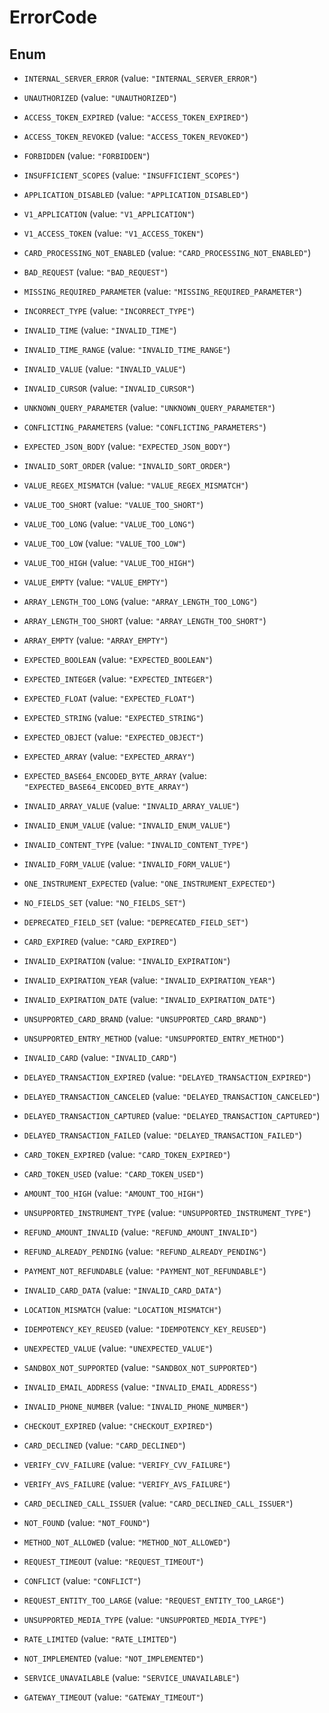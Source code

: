 
# ErrorCode

## Enum


* `INTERNAL_SERVER_ERROR` (value: `"INTERNAL_SERVER_ERROR"`)

* `UNAUTHORIZED` (value: `"UNAUTHORIZED"`)

* `ACCESS_TOKEN_EXPIRED` (value: `"ACCESS_TOKEN_EXPIRED"`)

* `ACCESS_TOKEN_REVOKED` (value: `"ACCESS_TOKEN_REVOKED"`)

* `FORBIDDEN` (value: `"FORBIDDEN"`)

* `INSUFFICIENT_SCOPES` (value: `"INSUFFICIENT_SCOPES"`)

* `APPLICATION_DISABLED` (value: `"APPLICATION_DISABLED"`)

* `V1_APPLICATION` (value: `"V1_APPLICATION"`)

* `V1_ACCESS_TOKEN` (value: `"V1_ACCESS_TOKEN"`)

* `CARD_PROCESSING_NOT_ENABLED` (value: `"CARD_PROCESSING_NOT_ENABLED"`)

* `BAD_REQUEST` (value: `"BAD_REQUEST"`)

* `MISSING_REQUIRED_PARAMETER` (value: `"MISSING_REQUIRED_PARAMETER"`)

* `INCORRECT_TYPE` (value: `"INCORRECT_TYPE"`)

* `INVALID_TIME` (value: `"INVALID_TIME"`)

* `INVALID_TIME_RANGE` (value: `"INVALID_TIME_RANGE"`)

* `INVALID_VALUE` (value: `"INVALID_VALUE"`)

* `INVALID_CURSOR` (value: `"INVALID_CURSOR"`)

* `UNKNOWN_QUERY_PARAMETER` (value: `"UNKNOWN_QUERY_PARAMETER"`)

* `CONFLICTING_PARAMETERS` (value: `"CONFLICTING_PARAMETERS"`)

* `EXPECTED_JSON_BODY` (value: `"EXPECTED_JSON_BODY"`)

* `INVALID_SORT_ORDER` (value: `"INVALID_SORT_ORDER"`)

* `VALUE_REGEX_MISMATCH` (value: `"VALUE_REGEX_MISMATCH"`)

* `VALUE_TOO_SHORT` (value: `"VALUE_TOO_SHORT"`)

* `VALUE_TOO_LONG` (value: `"VALUE_TOO_LONG"`)

* `VALUE_TOO_LOW` (value: `"VALUE_TOO_LOW"`)

* `VALUE_TOO_HIGH` (value: `"VALUE_TOO_HIGH"`)

* `VALUE_EMPTY` (value: `"VALUE_EMPTY"`)

* `ARRAY_LENGTH_TOO_LONG` (value: `"ARRAY_LENGTH_TOO_LONG"`)

* `ARRAY_LENGTH_TOO_SHORT` (value: `"ARRAY_LENGTH_TOO_SHORT"`)

* `ARRAY_EMPTY` (value: `"ARRAY_EMPTY"`)

* `EXPECTED_BOOLEAN` (value: `"EXPECTED_BOOLEAN"`)

* `EXPECTED_INTEGER` (value: `"EXPECTED_INTEGER"`)

* `EXPECTED_FLOAT` (value: `"EXPECTED_FLOAT"`)

* `EXPECTED_STRING` (value: `"EXPECTED_STRING"`)

* `EXPECTED_OBJECT` (value: `"EXPECTED_OBJECT"`)

* `EXPECTED_ARRAY` (value: `"EXPECTED_ARRAY"`)

* `EXPECTED_BASE64_ENCODED_BYTE_ARRAY` (value: `"EXPECTED_BASE64_ENCODED_BYTE_ARRAY"`)

* `INVALID_ARRAY_VALUE` (value: `"INVALID_ARRAY_VALUE"`)

* `INVALID_ENUM_VALUE` (value: `"INVALID_ENUM_VALUE"`)

* `INVALID_CONTENT_TYPE` (value: `"INVALID_CONTENT_TYPE"`)

* `INVALID_FORM_VALUE` (value: `"INVALID_FORM_VALUE"`)

* `ONE_INSTRUMENT_EXPECTED` (value: `"ONE_INSTRUMENT_EXPECTED"`)

* `NO_FIELDS_SET` (value: `"NO_FIELDS_SET"`)

* `DEPRECATED_FIELD_SET` (value: `"DEPRECATED_FIELD_SET"`)

* `CARD_EXPIRED` (value: `"CARD_EXPIRED"`)

* `INVALID_EXPIRATION` (value: `"INVALID_EXPIRATION"`)

* `INVALID_EXPIRATION_YEAR` (value: `"INVALID_EXPIRATION_YEAR"`)

* `INVALID_EXPIRATION_DATE` (value: `"INVALID_EXPIRATION_DATE"`)

* `UNSUPPORTED_CARD_BRAND` (value: `"UNSUPPORTED_CARD_BRAND"`)

* `UNSUPPORTED_ENTRY_METHOD` (value: `"UNSUPPORTED_ENTRY_METHOD"`)

* `INVALID_CARD` (value: `"INVALID_CARD"`)

* `DELAYED_TRANSACTION_EXPIRED` (value: `"DELAYED_TRANSACTION_EXPIRED"`)

* `DELAYED_TRANSACTION_CANCELED` (value: `"DELAYED_TRANSACTION_CANCELED"`)

* `DELAYED_TRANSACTION_CAPTURED` (value: `"DELAYED_TRANSACTION_CAPTURED"`)

* `DELAYED_TRANSACTION_FAILED` (value: `"DELAYED_TRANSACTION_FAILED"`)

* `CARD_TOKEN_EXPIRED` (value: `"CARD_TOKEN_EXPIRED"`)

* `CARD_TOKEN_USED` (value: `"CARD_TOKEN_USED"`)

* `AMOUNT_TOO_HIGH` (value: `"AMOUNT_TOO_HIGH"`)

* `UNSUPPORTED_INSTRUMENT_TYPE` (value: `"UNSUPPORTED_INSTRUMENT_TYPE"`)

* `REFUND_AMOUNT_INVALID` (value: `"REFUND_AMOUNT_INVALID"`)

* `REFUND_ALREADY_PENDING` (value: `"REFUND_ALREADY_PENDING"`)

* `PAYMENT_NOT_REFUNDABLE` (value: `"PAYMENT_NOT_REFUNDABLE"`)

* `INVALID_CARD_DATA` (value: `"INVALID_CARD_DATA"`)

* `LOCATION_MISMATCH` (value: `"LOCATION_MISMATCH"`)

* `IDEMPOTENCY_KEY_REUSED` (value: `"IDEMPOTENCY_KEY_REUSED"`)

* `UNEXPECTED_VALUE` (value: `"UNEXPECTED_VALUE"`)

* `SANDBOX_NOT_SUPPORTED` (value: `"SANDBOX_NOT_SUPPORTED"`)

* `INVALID_EMAIL_ADDRESS` (value: `"INVALID_EMAIL_ADDRESS"`)

* `INVALID_PHONE_NUMBER` (value: `"INVALID_PHONE_NUMBER"`)

* `CHECKOUT_EXPIRED` (value: `"CHECKOUT_EXPIRED"`)

* `CARD_DECLINED` (value: `"CARD_DECLINED"`)

* `VERIFY_CVV_FAILURE` (value: `"VERIFY_CVV_FAILURE"`)

* `VERIFY_AVS_FAILURE` (value: `"VERIFY_AVS_FAILURE"`)

* `CARD_DECLINED_CALL_ISSUER` (value: `"CARD_DECLINED_CALL_ISSUER"`)

* `NOT_FOUND` (value: `"NOT_FOUND"`)

* `METHOD_NOT_ALLOWED` (value: `"METHOD_NOT_ALLOWED"`)

* `REQUEST_TIMEOUT` (value: `"REQUEST_TIMEOUT"`)

* `CONFLICT` (value: `"CONFLICT"`)

* `REQUEST_ENTITY_TOO_LARGE` (value: `"REQUEST_ENTITY_TOO_LARGE"`)

* `UNSUPPORTED_MEDIA_TYPE` (value: `"UNSUPPORTED_MEDIA_TYPE"`)

* `RATE_LIMITED` (value: `"RATE_LIMITED"`)

* `NOT_IMPLEMENTED` (value: `"NOT_IMPLEMENTED"`)

* `SERVICE_UNAVAILABLE` (value: `"SERVICE_UNAVAILABLE"`)

* `GATEWAY_TIMEOUT` (value: `"GATEWAY_TIMEOUT"`)



